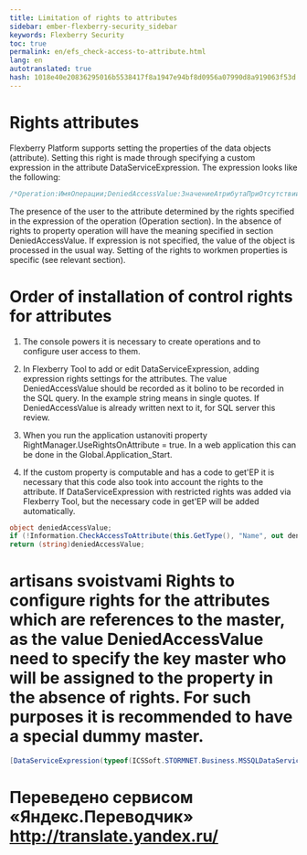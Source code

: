 ```yaml
--- 
title: Limitation of rights to attributes 
sidebar: ember-flexberry-security_sidebar 
keywords: Flexberry Security 
toc: true 
permalink: en/efs_check-access-to-attribute.html 
lang: en 
autotranslated: true 
hash: 1018e40e20836295016b5538417f8a1947e94bf8d0956a07990d8a919063f53d 
--- 
```


# Rights attributes 
Flexberry Platform supports setting the properties of the data objects (attribute). Setting this right is made through specifying a custom expression in the attribute DataServiceExpression. The expression looks like the following: 

```cs
/*Operation:ИмяОперации;DeniedAccessValue:ЗначениеАтрибутаПриОтсутствииПрав*/
``` 


The presence of the user to the attribute determined by the rights specified in the expression of the operation (Operation section). In the absence of rights to property operation will have the meaning specified in section DeniedAccessValue. If expression is not specified, the value of the object is processed in the usual way. Setting of the rights to workmen properties is specific (see relevant section). 


# Order of installation of control rights for attributes 
1. The console powers it is necessary to create operations and to configure user access to them. 

2. In Flexberry Tool to add or edit DataServiceExpression, adding expression rights settings for the attributes. 
The value DeniedAccessValue should be recorded as it bolino to be recorded in the SQL query. In the example string means in single quotes. If DeniedAccessValue is already written next to it, for SQL server this review. 

3. When you run the application ustanoviti property RightManager.UseRightsOnAttribute = true. In a web application this can be done in the Global.Application_Start. 

4. If the custom property is computable and has a code to get'EP it is necessary that this code also took into account the rights to the attribute. If DataServiceExpression with restricted rights was added via Flexberry Tool, but the necessary code in get'EP will be added automatically. 

```cs
object deniedAccessValue;
if (!Information.CheckAccessToAttribute(this.GetType(), "Name", out deniedAccessValue))
return (string)deniedAccessValue;
``` 


# artisans svoistvami Rights to configure rights for the attributes which are references to the master, as the value DeniedAccessValue need to specify the key master who will be assigned to the property in the absence of rights. For such purposes it is recommended to have a special dummy master. 
```cs
[DataServiceExpression(typeof(ICSSoft.STORMNET.Business.MSSQLDataService), "/*Operation:ПросмотрАтрибутов;DeniedAccessvalue:'00000000-0000-0000-0000-000000000000'*/")]
```


 # Переведено сервисом «Яндекс.Переводчик» http://translate.yandex.ru/